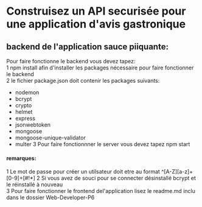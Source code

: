# Construisez un API securisée pour une application d'avis gastronique
## backend de l'application sauce piiquante:
Pour faire fonctionne le backend vous devez tapez:  
1 npm install afin d'installer les packages nécessaire pour faire fonctionner le backend  
2 le fichier package.json doit contenir les packages suivants:  
* nodemon  
* bcrypt  
* crypto  
* helmet  
* express  
* jsonwebtoken  
* mongoose  
* mongoose-unique-validator  
* multer
3 Pour faire fonctionnner le server vous devez tapez npm start   
#### remarques:
1 Le mot de passe pour créer un utilsateur doit etre au format ^[A-Z][a-z]+[0-9]+[#$!*]$
2 Si vous avez de souci pour se connecter désinstallé bcrypt et le réinstallé à nouveau  
3 Pour faire fonctionner le frontend del'application lisez le readme.md inclu dans le dossier Web-Developer-P6



